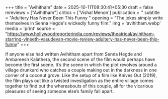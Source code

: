 +++
title = "Avihitham"
date = 2025-10-11T08:30:41+05:30
draft = false
mreviews = ["Avihitham"]
critics = ['Vishal Menon']
publication = ''
subtitle = "Adultery Has Never Been This Funny "
opening = "The jokes simply write themselves in Senna Hegde's wickedly funny film."
img = 'avihitham.webp'
media = 'print'
source = "https://www.hollywoodreporterindia.com/reviews/theatrical/avihitham-starring-vineeth-vasudevan-movie-review-adultery-has-never-been-this-funny"
+++

If anyone else had written Avihitham apart from Senna Hegde and Ambareesh Kalathera, the second scene of the film would perhaps have become the first scene. It’s the scene in which the plot revolves around a village drunkard who catches a couple making out in the darkness in one corner of a coconut grove. Like the setup of a film like Knives Out (2019), the film plays out like a twisted investigation as the entire village comes together to find out the whereabouts of this couple, all for the vicarious pleasures of seeing someone else’s family fall apart.
